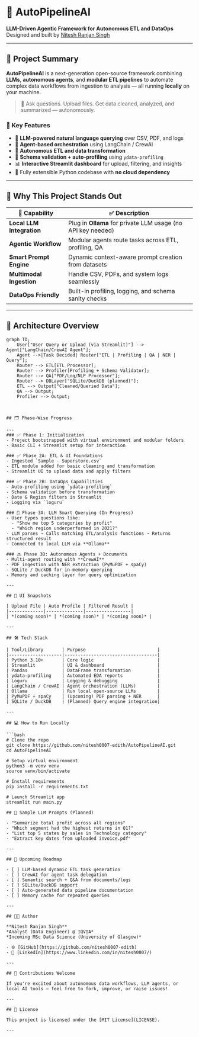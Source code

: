 # 🤖 AutoPipelineAI

**LLM-Driven Agentic Framework for Autonomous ETL and DataOps**  
Designed and built by [Nitesh Ranjan Singh](https://github.com/nitesh0007-edith)

---

## 🚀 Project Summary

**AutoPipelineAI** is a next-generation open-source framework combining **LLMs**, **autonomous agents**, and **modular ETL pipelines** to automate complex data workflows from ingestion to analysis — all running **locally** on your machine.

> 🧠 Ask questions. Upload files. Get data cleaned, analyzed, and summarized — autonomously.

### 🔑 Key Features

- 💬 **LLM-powered natural language querying** over CSV, PDF, and logs
- 🔄 **Agent-based orchestration** using LangChain / CrewAI
- 🧼 **Autonomous ETL and data transformation**
- 🧪 **Schema validation + auto-profiling** using `ydata-profiling`
- 📊 **Interactive Streamlit dashboard** for upload, filtering, and insights
- 🧱 Fully extensible Python codebase with **no cloud dependency**

---

## 🧠 Why This Project Stands Out

| 🚀 Capability | ✅ Description |
|--------------|----------------|
| **Local LLM Integration** | Plug in **Ollama** for private LLM usage (no API key needed) |
| **Agentic Workflow** | Modular agents route tasks across ETL, profiling, QA |
| **Smart Prompt Engine** | Dynamic context-aware prompt creation from datasets |
| **Multimodal Ingestion** | Handle CSV, PDFs, and system logs seamlessly |
| **DataOps Friendly** | Built-in profiling, logging, and schema sanity checks |

---

## 🧱 Architecture Overview

```mermaid
graph TD;
    User["User Query or Upload (via Streamlit)"] --> Agent["LangChain/CrewAI Agent"];
    Agent -->|Task Decided| Router["ETL | Profiling | QA | NER | Query"];
    Router --> ETL[ETL Processor];
    Router --> Profiler[Profiling + Schema Validator];
    Router --> QA["PDF/Log/NLP Processor"];
    Router --> DBLayer["SQLite/DuckDB (planned)"];
    ETL --> Output["Cleaned/Queried Data"];
    QA --> Output;
    Profiler --> Output;



## 🗂️ Phase-Wise Progress

---
### ✅ Phase 1: Initialization
- Project bootstrapped with virtual environment and modular folders  
- Basic CLI + Streamlit setup for interaction

### ✅ Phase 2A: ETL & UI Foundations
- Ingested `Sample - Superstore.csv`  
- ETL module added for basic cleaning and transformation  
- Streamlit UI to upload data and apply filters

### ✅ Phase 2B: DataOps Capabilities
- Auto-profiling using `ydata-profiling`  
- Schema validation before transformation  
- Date & Region filters in Streamlit  
- Logging via `loguru`

### 🔄 Phase 3A: LLM Smart Querying (In Progress)
- User types questions like:  
  - "Show me top 5 categories by profit"  
  - "Which region underperformed in 2021?"
- LLM parses → Calls matching ETL/analysis functions → Returns structured result  
- Connected to local LLM via **Ollama**

### 🔜 Phase 3B: Autonomous Agents + Documents
- Multi-agent routing with **CrewAI**  
- PDF ingestion with NER extraction (PyMuPDF + spaCy)  
- SQLite / DuckDB for in-memory querying  
- Memory and caching layer for query optimization

---

## 📸 UI Snapshots

| Upload File | Auto Profile | Filtered Result |
|-------------|--------------|-----------------|
| *(coming soon)* | *(coming soon)* | *(coming soon)* |

---

## 🛠️ Tech Stack

| Tool/Library       | Purpose                           |
|--------------------|-----------------------------------|
| Python 3.10+       | Core logic                        |
| Streamlit          | UI & dashboard                    |
| Pandas             | DataFrame transformation          |
| ydata-profiling    | Automated EDA reports             |
| Loguru             | Logging & debugging               |
| LangChain / CrewAI | Agent orchestration (LLMs)        |
| Ollama             | Run local open-source LLMs        |
| PyMuPDF + spaCy    | (Upcoming) PDF parsing + NER      |
| SQLite / DuckDB    | (Planned) Query engine integration|

---

## 💻 How to Run Locally

```bash
# Clone the repo
git clone https://github.com/nitesh0007-edith/AutoPipelineAI.git
cd AutoPipelineAI

# Setup virtual environment
python3 -m venv venv
source venv/bin/activate

# Install requirements
pip install -r requirements.txt

# Launch Streamlit app
streamlit run main.py

## 💬 Sample LLM Prompts (Planned)

- "Summarize total profit across all regions"  
- "Which segment had the highest returns in Q1?"  
- "List top 5 states by sales in Technology category"  
- "Extract key dates from uploaded invoice.pdf"

---

## 🧠 Upcoming Roadmap

- [ ] LLM-based dynamic ETL task generation  
- [ ] CrewAI for agent task delegation  
- [ ] Semantic search + Q&A from documents/logs  
- [ ] SQLite/DuckDB support  
- [ ] Auto-generated data pipeline documentation  
- [ ] Memory cache for repeated queries

---

## 👨‍💻 Author

**Nitesh Ranjan Singh**  
*Analyst (Data Engineer) @ IQVIA*  
*Incoming MSc Data Science (University of Glasgow)*

- 🌐 [GitHub](https://github.com/nitesh0007-edith)  
- 🔗 [LinkedIn](https://www.linkedin.com/in/nitesh0007/)

---

## 🙌 Contributions Welcome

If you're excited about autonomous data workflows, LLM agents, or local AI tools — feel free to fork, improve, or raise issues!

---

## 📄 License

This project is licensed under the [MIT License](LICENSE).

---
